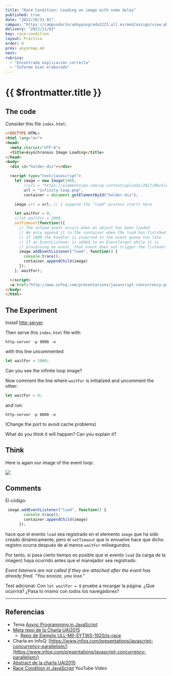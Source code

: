 ```yaml
---
title: "Race Condition: Loading an image with some delay"
published: true
date: "2022/10/31 01"
campus: "https://campusdoctoradoyposgrado2223.ull.es/mod/assign/view.php?id=781"
delivery: "2022/11/03"
key: race-condition
layout: Practica
order: 8
prev: asyncmap.md
next: 
rubrica:
  - "Encontrada explicación correcta"
  - "Informe bien elaborado"
---
```


# {{ $frontmatter.title }}


## The code

Consider this file `index.html`: 

```html
<!DOCTYPE HTML>
<html lang="en">
<head>
  <meta charset="UTF-8">
  <title>Asynchronous Image Loading</title>
</head>
<body>
  <div id="holder-div"></div>

  <script type="text/javascript">
    let image = new Image(100),
        //url = "https://elementscpa.com/wp-content/uploads/2017/08/elementscpa-business-infinity-loop-tal-e1504182065499.png", 
        url = "infinity-loop.png", 
        container = document.getElementById("holder-div");

    image.src = url; // I suppose the "load" process starts here

    let waitFor = 0;
    //let waitFor = 2000;
    setTimeout(function(){
      // The onload event occurs when an object has been loaded
      // We only append it to the container when the load has finished
      // If 1000 the handler is inserted in the event queue too late
      // If an EventListener is added to an EventTarget while it is 
      // processing an event, that event does not trigger the listener.
      image.addEventListener("load", function() {
        console.trace();
        container.appendChild(image)
      });
    }, waitFor);

  </script>
  <a href="http://www.infoq.com/presentations/javascript-concurrency-parallelism">Concurrency and Parallel Computing in JavaScript (Recorded at: StrangeLoop) by Stephan Herhut on Mar 05, 2014 </a>
</body>
</html>
```

## The Experiment

Install  [http-server](https://www.npmjs.com/package/http-server).

Then  serve this `index.html` file with:

```
http-server -p 9000 -o
```

with this line uncommented 

```js
let waitFor = 1000;
```

Can you see the infinite loop image?

Now  comment the line where `waitFor` is initialized and uncomment the other:

```js
let waitFor = 0;
```

and run:

```
http-server -p 8000 -o
```

(Change the port to avoid cache problems)

What do you think it will happen? Can you explain it?

## Think

Here is again our image of the event loop:

![](/images/event-loop.png)


## Comments

El código:

```js
 image.addEventListener("load", function() {
        console.trace();
        container.appendChild(image)
      });
```

hace que el evento `load` sea registrado en el elemento `image` que ha sido creado dinámicamente, pero el `setTimeout` que lo envuelve hace que dicho registro ocurra 
después de al menos `waitFor` milisegundos. 

Por tanto, si pasa cierto tiempo es posible que el evento `load` (la carga de la imagen)
haya ocurrido antes que el manejador sea registrado.

*Event listeners are not called if they are attached after the event has already fired. "You snooze, you lose."*

Test adicional: Con `let waitFor = 0` pruebe a recargar la página. ¿Que ocurrirà?
¿Pasa lo mismo con todos los navegadores?

<hr/>


## Referencias

* Tema [Async Programming in JavaScript](/temas/async/)
* [Meta repo de la Charla UAI2015](https://github.com/ULL-MII-SYTWS-1920/uai2015)
  * [Repo de Ejemplo ULL-MII-SYTWS-1920/js-race](https://github.com/ULL-MII-SYTWS-1920/js-race)
* Charla en InfoQ: [https://www.infoq.com/presentations/javascript-concurrency-parallelism/](https://www.infoq.com/presentations/javascript-concurrency-parallelism/)
* [Abstract de la charla UAI2015](uai2015)
* [Race Condition in JavaScript](https://youtu.be/wNwBzgDm0BI) YouTube Video
